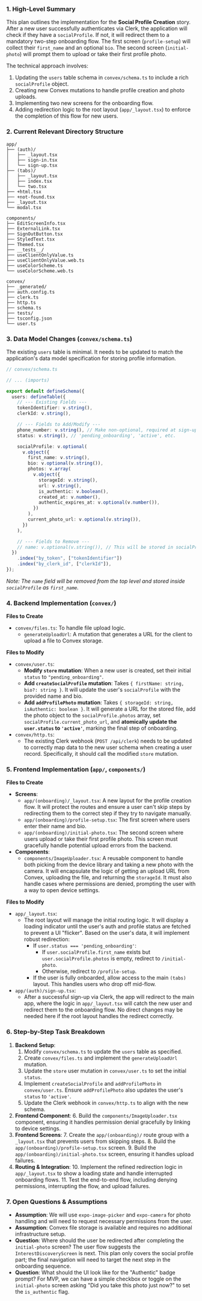 ### 1. High-Level Summary

This plan outlines the implementation for the **Social Profile Creation** story. After a new user successfully authenticates via Clerk, the application will check if they have a `socialProfile`. If not, it will redirect them to a mandatory two-step onboarding flow. The first screen (`profile-setup`) will collect their `first_name` and an optional `bio`. The second screen (`initial-photo`) will prompt them to upload or take their first profile photo.

The technical approach involves:

1.  Updating the `users` table schema in `convex/schema.ts` to include a rich `socialProfile` object.
2.  Creating new Convex mutations to handle profile creation and photo uploads.
3.  Implementing two new screens for the onboarding flow.
4.  Adding redirection logic to the root layout (`app/_layout.tsx`) to enforce the completion of this flow for new users.

### 2. Current Relevant Directory Structure

```
app/
├── (auth)/
│   ├── _layout.tsx
│   ├── sign-in.tsx
│   └── sign-up.tsx
├── (tabs)/
│   ├── _layout.tsx
│   ├── index.tsx
│   └── two.tsx
├── +html.tsx
├── +not-found.tsx
├── _layout.tsx
└── modal.tsx

components/
├── EditScreenInfo.tsx
├── ExternalLink.tsx
├── SignOutButton.tsx
├── StyledText.tsx
├── Themed.tsx
├── __tests__/
├── useClientOnlyValue.ts
├── useClientOnlyValue.web.ts
├── useColorScheme.ts
└── useColorScheme.web.ts

convex/
├── _generated/
├── auth.config.ts
├── clerk.ts
├── http.ts
├── schema.ts
├── tests/
├── tsconfig.json
└── user.ts
```

### 3. Data Model Changes (`convex/schema.ts`)

The existing `users` table is minimal. It needs to be updated to match the application's data model specification for storing profile information.

```typescript
// convex/schema.ts

// ... (imports)

export default defineSchema({
  users: defineTable({
    // --- Existing Fields ---
    tokenIdentifier: v.string(),
    clerkId: v.string(),

    // --- Fields to Add/Modify ---
    phone_number: v.string(), // Make non-optional, required at sign-up
    status: v.string(), // 'pending_onboarding', 'active', etc.

    socialProfile: v.optional(
      v.object({
        first_name: v.string(),
        bio: v.optional(v.string()),
        photos: v.array(
          v.object({
            storageId: v.string(),
            url: v.string(),
            is_authentic: v.boolean(),
            created_at: v.number(),
            authentic_expires_at: v.optional(v.number()),
          })
        ),
        current_photo_url: v.optional(v.string()),
      })
    ),

    // --- Fields to Remove ---
    // name: v.optional(v.string()), // This will be stored in socialProfile.first_name
  })
    .index("by_token", ["tokenIdentifier"])
    .index("by_clerk_id", ["clerkId"]),
});
```

_Note: The `name` field will be removed from the top level and stored inside `socialProfile` as `first_name`._

### 4. Backend Implementation (`convex/`)

**Files to Create**

- `convex/files.ts`: To handle file upload logic.
  - `generateUploadUrl`: A mutation that generates a URL for the client to upload a file to Convex storage.

**Files to Modify**

- `convex/user.ts`:
  - **Modify `store` mutation**: When a new user is created, set their initial `status` to `"pending_onboarding"`.
  - **Add `createSocialProfile` mutation**: Takes `{ firstName: string, bio?: string }`. It will update the user's `socialProfile` with the provided name and bio.
  - **Add `addProfilePhoto` mutation**: Takes `{ storageId: string, isAuthentic: boolean }`. It will generate a URL for the stored file, add the photo object to the `socialProfile.photos` array, set `socialProfile.current_photo_url`, and **atomically update the `user.status` to `'active'`**, marking the final step of onboarding.
- `convex/http.ts`:
  - The existing Clerk webhook (`POST /api/clerk`) needs to be updated to correctly map data to the new user schema when creating a user record. Specifically, it should call the modified `store` mutation.

### 5. Frontend Implementation (`app/`, `components/`)

**Files to Create**

- **Screens**:
  - `app/(onboarding)/_layout.tsx`: A new layout for the profile creation flow. It will protect the routes and ensure a user can't skip steps by redirecting them to the correct step if they try to navigate manually.
  - `app/(onboarding)/profile-setup.tsx`: The first screen where users enter their name and bio.
  - `app/(onboarding)/initial-photo.tsx`: The second screen where users upload or take their first profile photo. This screen must gracefully handle potential upload errors from the backend.
- **Components**:
  - `components/ImageUploader.tsx`: A reusable component to handle both picking from the device library and taking a new photo with the camera. It will encapsulate the logic of getting an upload URL from Convex, uploading the file, and returning the `storageId`. It must also handle cases where permissions are denied, prompting the user with a way to open device settings.

**Files to Modify**

- `app/_layout.tsx`:
  - The root layout will manage the initial routing logic. It will display a loading indicator until the user's auth and profile status are fetched to prevent a UI "flicker". Based on the user's data, it will implement robust redirection:
    - If `user.status === 'pending_onboarding'`:
      - If `user.socialProfile.first_name` exists but `user.socialProfile.photos` is empty, redirect to `/initial-photo`.
      - Otherwise, redirect to `/profile-setup`.
    - If the user is fully onboarded, allow access to the main `(tabs)` layout.
      This handles users who drop off mid-flow.
- `app/(auth)/sign-up.tsx`:
  - After a successful sign-up via Clerk, the app will redirect to the main app, where the logic in `app/_layout.tsx` will catch the new user and redirect them to the onboarding flow. No direct changes may be needed here if the root layout handles the redirect correctly.

### 6. Step-by-Step Task Breakdown

1.  **Backend Setup**:
    1.  Modify `convex/schema.ts` to update the `users` table as specified.
    2.  Create `convex/files.ts` and implement the `generateUploadUrl` mutation.
    3.  Update the `store` user mutation in `convex/user.ts` to set the initial `status`.
    4.  Implement `createSocialProfile` and `addProfilePhoto` in `convex/user.ts`. Ensure `addProfilePhoto` also updates the user's `status` to `'active'`.
    5.  Update the Clerk webhook in `convex/http.ts` to align with the new schema.
2.  **Frontend Component**: 6. Build the `components/ImageUploader.tsx` component, ensuring it handles permission denial gracefully by linking to device settings.
3.  **Frontend Screens**: 7. Create the `app/(onboarding)/` route group with a `_layout.tsx` that prevents users from skipping steps. 8. Build the `app/(onboarding)/profile-setup.tsx` screen. 9. Build the `app/(onboarding)/initial-photo.tsx` screen, ensuring it handles upload failures.
4.  **Routing & Integration**: 10. Implement the refined redirection logic in `app/_layout.tsx` to show a loading state and handle interrupted onboarding flows. 11. Test the end-to-end flow, including denying permissions, interrupting the flow, and upload failures.

### 7. Open Questions & Assumptions

- **Assumption**: We will use `expo-image-picker` and `expo-camera` for photo handling and will need to request necessary permissions from the user.
- **Assumption**: Convex file storage is available and requires no additional infrastructure setup.
- **Question**: Where should the user be redirected after completing the `initial-photo` screen? The user flow suggests the `InterestDiscoveryScreen` is next. This plan only covers the social profile part; the final navigation will need to target the next step in the onboarding sequence.
- **Question**: What should the UI look like for the "Authentic" badge prompt? For MVP, we can have a simple checkbox or toggle on the `initial-photo` screen asking "Did you take this photo just now?" to set the `is_authentic` flag.
